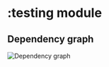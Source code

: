 # :testing module
## Dependency graph
![Dependency graph](../docs/images/graphs/dep_graph_testing.svg)
